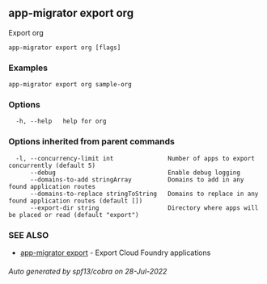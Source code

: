 ## app-migrator export org

Export org

```
app-migrator export org [flags]
```

### Examples

```
app-migrator export org sample-org
```

### Options

```
  -h, --help   help for org
```

### Options inherited from parent commands

```
  -l, --concurrency-limit int               Number of apps to export concurrently (default 5)
      --debug                               Enable debug logging
      --domains-to-add stringArray          Domains to add in any found application routes
      --domains-to-replace stringToString   Domains to replace in any found application routes (default [])
      --export-dir string                   Directory where apps will be placed or read (default "export")
```

### SEE ALSO

* [app-migrator export](app-migrator_export.md)	 - Export Cloud Foundry applications

###### Auto generated by spf13/cobra on 28-Jul-2022
